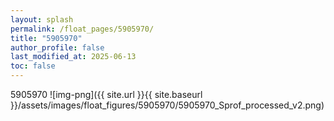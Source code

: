 ```yaml
---
layout: splash
permalink: /float_pages/5905970/
title: "5905970"
author_profile: false
last_modified_at: 2025-06-13
toc: false
---
```

 
5905970
![img-png]({{ site.url }}{{ site.baseurl }}/assets/images/float_figures/5905970/5905970_Sprof_processed_v2.png)